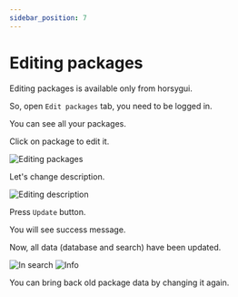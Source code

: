 ```yaml
---
sidebar_position: 7
---
```


# Editing packages
Editing packages is available only from horsygui.

So, open `Edit packages` tab, you need to be logged in.

You can see all your packages.

Click on package to edit it.

![Editing packages](/img/developers/editing-packages/form.png)

Let's change description.

![Editing description](/img/developers/editing-packages/description.png)

Press `Update` button.

You will see success message.

Now, all data (database and search) have been updated.

![In search](/img/developers/editing-packages/search.png)
![Info](/img/developers/editing-packages/info.png)

You can bring back old package data by changing it again.
